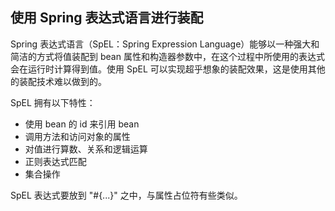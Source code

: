 ## 使用 Spring 表达式语言进行装配 ##

Spring 表达式语言（SpEL：Spring Expression Language）能够以一种强大和简洁的方式将值装配到 bean 属性和构造器参数中，在这个过程中所使用的表达式会在运行时计算得到值。使用 SpEL 可以实现超乎想象的装配效果，这是使用其他的装配技术难以做到的。

SpEL 拥有以下特性：

* 使用 bean 的 id 来引用 bean
* 调用方法和访问对象的属性
* 对值进行算数、关系和逻辑运算
* 正则表达式匹配
* 集合操作 

SpEL 表达式要放到 "#{...}" 之中，与属性占位符有些类似。